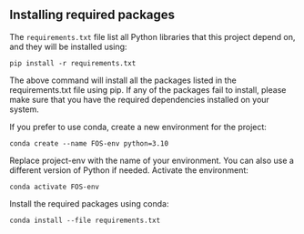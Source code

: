 ## Installing required packages

The `requirements.txt` file list all Python libraries that this project depend on, and they will be installed using:
```
pip install -r requirements.txt
```
The above command will install all the packages listed in the requirements.txt file using pip. If any of the packages fail to install, please make sure that you have the required dependencies installed on your system.

If you prefer to use conda, create a new environment for the project:
```
conda create --name FOS-env python=3.10
```
Replace project-env with the name of your environment. You can also use a different version of Python if needed.
Activate the environment:
```
conda activate FOS-env
```
Install the required packages using conda:
```
conda install --file requirements.txt
```